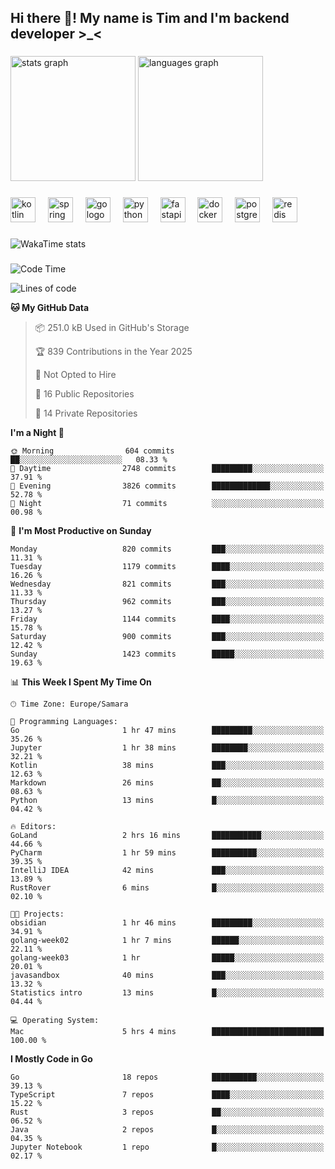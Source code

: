 <h2 align="left">Hi there 👋! My name is Tim and I'm backend developer >_<</h2>

###

<div align="left">
  <img src="https://github-readme-stats-qilm.vercel.app/api?username=intezya&hide_title=false&hide_rank=false&show_icons=true&include_all_commits=true&count_private=true&disable_animations=false&theme=omni&locale=en&hide_border=true&order=1&show=prs_merged&hide=issues" height="200" alt="stats graph"  />
  <img src="https://github-readme-stats-qilm.vercel.app/api/top-langs?username=intezya&locale=en&hide_title=false&layout=donut&langs_count=5&theme=omni&hide_border=true&order=2&exclude_repo=github-readme-stats&hide=mako" height="200" alt="languages graph"  />
</div>

###

<div align="left">
  <img src="https://img.shields.io/badge/Kotlin-7F52FF?logo=kotlin&logoColor=white&style=for-the-badge" height="40" alt="kotlin logo"  />
  <img width="12" />
  <img src="https://img.shields.io/badge/Spring-6DB33F?logo=spring&logoColor=black&style=for-the-badge" height="40" alt="spring logo"  />
  <img width="12" />
  <img src="https://img.shields.io/badge/Go-00ADD8?logo=go&logoColor=white&style=for-the-badge" height="40" alt="go logo"  />
  <img width="12" />
  <img src="https://img.shields.io/badge/Python-3776AB?logo=python&logoColor=white&style=for-the-badge" height="40" alt="python logo"  />
  <img width="12" />
  <img src="https://img.shields.io/badge/FastAPI-009688?logo=fastapi&logoColor=white&style=for-the-badge" height="40" alt="fastapi logo"  />
  <img width="12" />
  <img src="https://img.shields.io/badge/Docker-2496ED?logo=docker&logoColor=white&style=for-the-badge" height="40" alt="docker logo"  />
  <img width="12" />
  <img src="https://img.shields.io/badge/PostgreSQL-4169E1?logo=postgresql&logoColor=white&style=for-the-badge" height="40" alt="postgresql logo"  />
  <img width="12" />
  <img src="https://img.shields.io/badge/Redis-DC382D?logo=redis&logoColor=white&style=for-the-badge" height="40" alt="redis logo"  />
</div>

###

<picture>
	<source
		srcset="https://github-readme-stats-qilm.vercel.app/api/wakatime?username=intezya&theme=omni&layout=compact&hide_border=true"
		media="(prefers-color-scheme: dark)%2C (prefers-color-scheme: no-preference)"
	/>
	<img alt="WakaTime stats" src="https://github-readme-stats-qilm.vercel.app/api/wakatime?username=intezya&theme=omni&layout=compact&hide_border=true&"/>
</picture>

###

<!--START_SECTION:waka-->
![Code Time](http://img.shields.io/badge/Code%20Time-955%20hrs%2041%20mins-blue)

![Lines of code](https://img.shields.io/badge/From%20Hello%20World%20I%27ve%20Written-1.7%20million%20lines%20of%20code-blue)

**🐱 My GitHub Data** 

> 📦 251.0 kB Used in GitHub's Storage 
 > 
> 🏆 839 Contributions in the Year 2025
 > 
> 🚫 Not Opted to Hire
 > 
> 📜 16 Public Repositories 
 > 
> 🔑 14 Private Repositories 
 > 
**I'm a Night 🦉** 

```text
🌞 Morning                604 commits         ██░░░░░░░░░░░░░░░░░░░░░░░   08.33 % 
🌆 Daytime                2748 commits        █████████░░░░░░░░░░░░░░░░   37.91 % 
🌃 Evening                3826 commits        █████████████░░░░░░░░░░░░   52.78 % 
🌙 Night                  71 commits          ░░░░░░░░░░░░░░░░░░░░░░░░░   00.98 % 
```
📅 **I'm Most Productive on Sunday** 

```text
Monday                   820 commits         ███░░░░░░░░░░░░░░░░░░░░░░   11.31 % 
Tuesday                  1179 commits        ████░░░░░░░░░░░░░░░░░░░░░   16.26 % 
Wednesday                821 commits         ███░░░░░░░░░░░░░░░░░░░░░░   11.33 % 
Thursday                 962 commits         ███░░░░░░░░░░░░░░░░░░░░░░   13.27 % 
Friday                   1144 commits        ████░░░░░░░░░░░░░░░░░░░░░   15.78 % 
Saturday                 900 commits         ███░░░░░░░░░░░░░░░░░░░░░░   12.42 % 
Sunday                   1423 commits        █████░░░░░░░░░░░░░░░░░░░░   19.63 % 
```


📊 **This Week I Spent My Time On** 

```text
🕑︎ Time Zone: Europe/Samara

💬 Programming Languages: 
Go                       1 hr 47 mins        █████████░░░░░░░░░░░░░░░░   35.26 % 
Jupyter                  1 hr 38 mins        ████████░░░░░░░░░░░░░░░░░   32.21 % 
Kotlin                   38 mins             ███░░░░░░░░░░░░░░░░░░░░░░   12.63 % 
Markdown                 26 mins             ██░░░░░░░░░░░░░░░░░░░░░░░   08.63 % 
Python                   13 mins             █░░░░░░░░░░░░░░░░░░░░░░░░   04.42 % 

🔥 Editors: 
GoLand                   2 hrs 16 mins       ███████████░░░░░░░░░░░░░░   44.66 % 
PyCharm                  1 hr 59 mins        ██████████░░░░░░░░░░░░░░░   39.35 % 
IntelliJ IDEA            42 mins             ███░░░░░░░░░░░░░░░░░░░░░░   13.89 % 
RustRover                6 mins              █░░░░░░░░░░░░░░░░░░░░░░░░   02.10 % 

🐱‍💻 Projects: 
obsidian                 1 hr 46 mins        █████████░░░░░░░░░░░░░░░░   34.91 % 
golang-week02            1 hr 7 mins         ██████░░░░░░░░░░░░░░░░░░░   22.11 % 
golang-week03            1 hr                █████░░░░░░░░░░░░░░░░░░░░   20.01 % 
javasandbox              40 mins             ███░░░░░░░░░░░░░░░░░░░░░░   13.32 % 
Statistics intro         13 mins             █░░░░░░░░░░░░░░░░░░░░░░░░   04.44 % 

💻 Operating System: 
Mac                      5 hrs 4 mins        █████████████████████████   100.00 % 
```

**I Mostly Code in Go** 

```text
Go                       18 repos            ██████████░░░░░░░░░░░░░░░   39.13 % 
TypeScript               7 repos             ████░░░░░░░░░░░░░░░░░░░░░   15.22 % 
Rust                     3 repos             ██░░░░░░░░░░░░░░░░░░░░░░░   06.52 % 
Java                     2 repos             █░░░░░░░░░░░░░░░░░░░░░░░░   04.35 % 
Jupyter Notebook         1 repo              █░░░░░░░░░░░░░░░░░░░░░░░░   02.17 % 
```




<!--END_SECTION:waka-->
